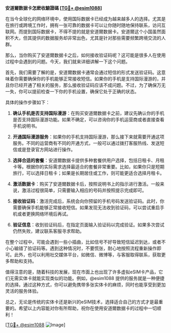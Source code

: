 **安道爾数据卡怎麽收驗證碼 [[TG💪+ @esim1088](https://t.me/s/esim1088)]**

在当今全球化的网络环境中，使用国际数据卡已经成为越来越多人的选择。尤其是在旅行或跨境工作时，拥有一张可靠的数据卡可以让你随时随地保持联系，访问互联网。而提到国际数据卡，不得不提的就是安道爾数据卡。安道爾这个小国虽然面积不大，但其提供的数据服务却非常出色，尤其是针对那些需要频繁跨境交流的人群。

那么，当你购买了安道爾数据卡之后，如何接收验证码呢？这可能是很多人在使用过程中会遇到的问题。今天，我们就来详细讲解一下这个问题。

首先，我们需要了解的是，安道爾数据卡通常会通过短信的形式发送验证码。这意味着你需要确保你的手机能够正常接收短信。如果你的手机是支持国际漫游的，并且你已经开通了相关的服务，那么接收验证码应该不成问题。不过，为了确保万无一失，你可以提前检查一下你的手机设置，确保它处于正确的状态。

具体的操作步骤如下：

1. **确认手机是否支持国际漫游**：在购买安道爾数据卡之前，建议先确认你的手机是否支持国际漫游功能。如果不确定，可以咨询你的手机运营商或者直接查看手机说明书。

2. **开通国际漫游服务**：如果你的手机支持国际漫游，那么接下来就需要开通这项服务。不同的运营商有不同的开通方式，一般可以通过拨打客服热线、发送短信或是登录官方网站进行操作。

3. **选择合适的套餐**：安道爾数据卡提供多种套餐供用户选择，包括日租卡、月租卡等。根据你的实际需求选择最适合的套餐非常重要。比如，如果你只是短期旅行，可以选择日租卡；如果是长期居住或工作，则可能更适合选择月租卡。

4. **激活数据卡**：购买了安道爾数据卡后，按照说明书上的指示进行激活。一般来说，激活过程很简单，只需要输入相应的号码并按照提示完成即可。

5. **接收验证码**：激活完成后，系统会向你预留的手机号码发送验证码。此时，你需要确保手机能够正常接收短信。如果发现无法收到验证码，可以尝试重启手机或者更换网络环境后再试。

6. **验证信息**：收到验证码后，在指定页面输入验证码以完成验证。如果多次尝试仍然失败，建议联系客服寻求帮助。

在整个过程中，可能会遇到一些小插曲，比如信号不好导致短信延迟到达，或者不小心输错了验证码等。遇到这种情况时，不要慌张，耐心地按照流程重新操作即可。此外，也可以利用社交媒体平台，如微信、微博等，与客服取得联系，获取更多帮助和支持。

值得注意的是，随着科技的发展，现在市面上也出现了许多虚拟eSIM卡产品，它们无需实体卡就能实现类似的功能。例如，@esim1088 提供的服务就是一种便捷的选择。通过这种方式，你可以避免携带多张实体卡的麻烦，同时也能享受到更加灵活的服务体验。

总之，无论是传统的实体卡还是新兴的eSIM技术，选择适合自己的方式才是最重要的。希望以上内容能对你有所帮助，祝你在使用安道爾数据卡的过程中一切顺利！

[[TG💪+ @esim1088](https://t.me/s/esim1088) ![Image](https://i.postimg.cc/4NQfJmqS/Snipaste-2025-05-13-00-14-12.png)]